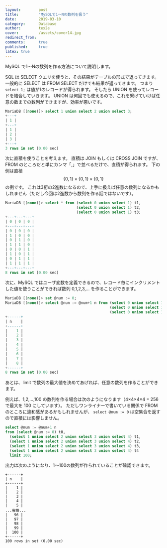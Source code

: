 ```yaml
---
layout:        post
title:         "MySQLで1〜Nの数列を扱う"
date:          2019-03-10
category:      Database
author:        tex2e
cover:         /assets/cover14.jpg
redirect_from:
comments:      true
published:     true
latex: true
---
```


MySQL で1〜Nの数列を作る方法について説明します。

SQL は SELECT クエリを使うと、その結果がテーブルの形式で返ってきます。
一般的に SELECT は FROM SELECT だけでも結果が返ってきます。
つまり `select 1;` は値が1のレコードが得られます。
そしたら UNION を使ってレコードを結合していきます。
UNION は何回でも使えるので、これを繋げていけば任意の数までの数列ができますが、効率が悪いです。

```sql
MariaDB [(none)]> select 1 union select 2 union select 3;
+---+
| 1 |
+---+
| 1 |
| 2 |
| 3 |
+---+
3 rows in set (0.00 sec)
```

次に直積を使うことを考えます。
直積は JOIN もしくは CROSS JOIN ですが、FROM のところだと単にカンマ「,」で並べるだけで、直積が得られます。
下の例は直積 $$ \{0,1\} \times \{0,1\} \times \{0,1\} $$ の例です。
これは3桁の2進数になるので、上手に扱えば任意の数列になるかもしれません（ただし今回は2進数から数列を作る話ではないです）。

```sql
MariaDB [(none)]> select * from (select 0 union select 1) t1,
                                (select 0 union select 1) t2,
                                (select 0 union select 1) t3;
+---+---+---+
| 0 | 0 | 0 |
+---+---+---+
| 0 | 0 | 0 |
| 1 | 0 | 0 |
| 0 | 1 | 0 |
| 1 | 1 | 0 |
| 0 | 0 | 1 |
| 1 | 0 | 1 |
| 0 | 1 | 1 |
| 1 | 1 | 1 |
+---+---+---+
8 rows in set (0.00 sec)
```

次に、MySQL ではユーザ変数を定義できるので、レコード毎にインクリメントした値を使うことができれば数列 0,1,2,3,... を作ることができます。

```sql
MariaDB [(none)]> set @num := 0;
MariaDB [(none)]> select @num := @num+1 n from (select 0 union select 1) t1,
                                               (select 0 union select 1) t2,
                                               (select 0 union select 1) t3;
+------+
| n    |
+------+
|    1 |
|    2 |
|    3 |
|    4 |
|    5 |
|    6 |
|    7 |
|    8 |
+------+
8 rows in set (0.00 sec)
```

あとは、limit で数列の最大値を決めてあげれば、任意の数列を作ることができます。

例えば、1,2,...,100 の数列を作る場合は次のようになります（4×4×4×4 = 256 で最大を 100 にしています）。
ただしワンライナーで書いている関係で FROM のところに違和感があるかもしれませんが、
`select @num := 0` は空集合を返すので直積には影響しません。

```sql
select @num := @num+1 n
from (select @num := 0) t0,
  (select 1 union select 2 union select 3 union select 4) t1,
  (select 1 union select 2 union select 3 union select 4) t2,
  (select 1 union select 2 union select 3 union select 4) t3,
  (select 1 union select 2 union select 3 union select 4) t4
  limit 100;
```

出力は次のようになり、1〜100の数列が作られていることが確認できます。

```
+------+
| n    |
+------+
|    1 |
|    2 |
|    3 |
|    4 |
|    5 |
...省略...
|   96 |
|   97 |
|   98 |
|   99 |
|  100 |
+------+
100 rows in set (0.00 sec)
```
